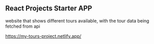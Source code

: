 ## React Projects Starter APP
website that shows different tours available, with the tour data being fetched from api

https://my-tours-project.netlify.app/
